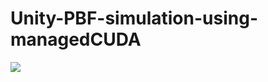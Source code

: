 # Unity-PBF-simulation-using-managedCUDA

[![](http://img.youtube.com/vi/ARJwpFfyYhI/0.jpg)](https://www.youtube.com/watch?v=ARJwpFfyYhI)
